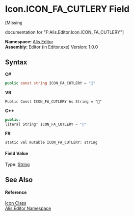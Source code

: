 # Icon.ICON_FA_CUTLERY Field
 

\[Missing <summary> documentation for "F:Alis.Editor.Icon.ICON_FA_CUTLERY"\]

**Namespace:**&nbsp;<a href="b150ade4-39de-a232-5f06-d3cdc1b2c538">Alis.Editor</a><br />**Assembly:**&nbsp;Editor (in Editor.exe) Version: 1.0.0

## Syntax

**C#**<br />
``` C#
public const string ICON_FA_CUTLERY = ""
```

**VB**<br />
``` VB
Public Const ICON_FA_CUTLERY As String = ""
```

**C++**<br />
``` C++
public:
literal String^ ICON_FA_CUTLERY = ""
```

**F#**<br />
``` F#
static val mutable ICON_FA_CUTLERY: string
```


#### Field Value
Type: <a href="https://docs.microsoft.com/dotnet/api/system.string" target="_blank">String</a>

## See Also


#### Reference
<a href="cc0f883c-67f8-f772-c6d7-a60b129f22a7">Icon Class</a><br /><a href="b150ade4-39de-a232-5f06-d3cdc1b2c538">Alis.Editor Namespace</a><br />